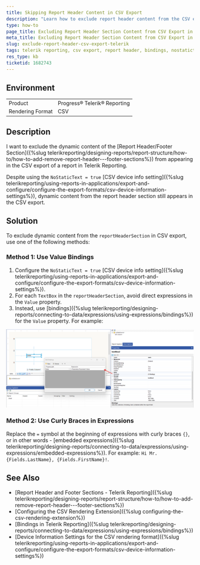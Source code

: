 ```yaml
---
title: Skipping Report Header Content in CSV Export
description: "Learn how to exclude report header content from the CSV export in Telerik Reporting by using bindings or embedded expressions."
type: how-to
page_title: Excluding Report Header Section Content from CSV Export in Telerik Reporting
meta_title: Excluding Report Header Section Content from CSV Export in Telerik Reporting
slug: exclude-report-header-csv-export-telerik
tags: telerik reporting, csv export, report header, bindings, nostatictext
res_type: kb
ticketid: 1682743
---
```


## Environment

<table>
    <tbody>
        <tr>
            <td>Product</td>
            <td>Progress® Telerik® Reporting</td>
        </tr>
        <tr>
            <td>Rendering Format</td>
            <td>CSV</td>
        </tr>
    </tbody>
</table>

## Description

I want to exclude the dynamic content of the [Report Header/Footer Section]({%slug telerikreporting/designing-reports/report-structure/how-to/how-to-add-remove-report-header---footer-sections%}) from appearing in the CSV export of a report in Telerik Reporting. 

Despite using the `NoStaticText = true` [CSV device info setting]({%slug telerikreporting/using-reports-in-applications/export-and-configure/configure-the-export-formats/csv-device-information-settings%}), dynamic content from the report header section still appears in the CSV export. 

## Solution

To exclude dynamic content from the `reportHeaderSection` in CSV export, use one of the following methods:

### Method 1: Use Value Bindings

1. Configure the `NoStaticText = true` [CSV device info setting]({%slug telerikreporting/using-reports-in-applications/export-and-configure/configure-the-export-formats/csv-device-information-settings%}).
1. For each `TextBox` in the `reportHeaderSection`, avoid direct expressions in the `Value` property.
1. Instead, use [bindings]({%slug telerikreporting/designing-reports/connecting-to-data/expressions/using-expressions/bindings%}) for the `Value` property. For example:

![Using Value Bindings In Report Header Тo Avoid CSV Export](images/UsingValueBindingsInReportHeader.png)

### Method 2: Use Curly Braces in Expressions

Replace the `=` symbol at the beginning of expressions with curly braces `{}`, or in other words - [embedded expressions]({%slug telerikreporting/designing-reports/connecting-to-data/expressions/using-expressions/embedded-expressions%}). For example: `Hi Mr. {Fields.LastName}, {Fields.FirstName}!`.

## See Also

* [Report Header and Footer Sections - Telerik Reporting]({%slug telerikreporting/designing-reports/report-structure/how-to/how-to-add-remove-report-header---footer-sections%})
* [Configuring the CSV Rendering Extension]({%slug configuring-the-csv-rendering-extension%})
* [Bindings in Telerik Reporting]({%slug telerikreporting/designing-reports/connecting-to-data/expressions/using-expressions/bindings%})
* [Device Information Settings for the CSV rendering format]({%slug telerikreporting/using-reports-in-applications/export-and-configure/configure-the-export-formats/csv-device-information-settings%})
